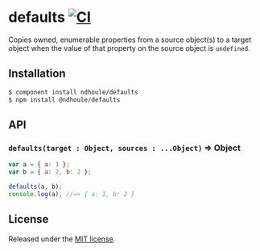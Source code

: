 # defaults [![CI][ci-badge]][ci-link]

<!-- TODO: Sauce badge -->

Copies owned, enumerable properties from a source object(s) to a target object when the value of that property on the source object is `undefined`.

## Installation

```sh
$ component install ndhoule/defaults
$ npm install @ndhoule/defaults
```

## API

### `defaults(target : Object, sources : ...Object)` => Object

```javascript
var a = { a: 1 };
var b = { a: 2, b: 2 };

defaults(a, b);
console.log(a); //=> { a: 1, b: 2 }
```

## License

Released under the [MIT license](LICENSE.md).

[ci-link]: https://travis-ci.org/ndhoule/defaults
[ci-badge]: https://travis-ci.org/ndhoule/defaults.svg?branch=master
